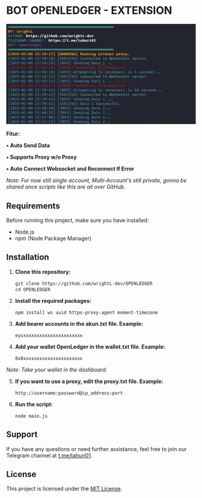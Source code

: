 # BOT OPENLEDGER - EXTENSION

![Fitur OpenLedger](openledger.png)

**Fitur:**

**• Auto Send Data**

**• Supports Proxy w/o Proxy**

**• Auto Connect Websocket and Reconnect If Error**

  *Note: For now still single account, Multi-Account's still private, gonna be shared once scripts like this are all over GitHub.*

## Requirements

Before running this project, make sure you have installed:

- Node.js
- npm (Node Package Manager)

## Installation

1. **Clone this repository:**

    ```plaintext
    git clone https://github.com/wrightL-dev/OPENLEDGER
    cd OPENLEDGER

2. **Install the required packages:**

    ```plaintext
    npm install ws uuid https-proxy-agent moment-timezone

3. **Add bearer accounts in the akun.txt file. Example:**

    ```plaintext
   eyxxxxxxxxxxxxxxxxxxxxxxx

4. **Add your wallet OpenLedger in the wallet.txt file. Example:**
   ```plaintext
   0x8xxxxxxxxxxxxxxxxxxxxxx

*Note: Take your wallet in the dashboard.*

5. **If you want to use a proxy, edit the proxy.txt file. Example:**
   ```plaintext
   http://username:password@ip_address:port
   
6. **Run the script:**
   ```plaintext
   node main.js
   
## Support

If you have any questions or need further assistance, feel free to join our Telegram channel at [t.me/tahuri01](https://t.me/tahuri01).

## License

This project is licensed under the [MIT License](LICENSE).
